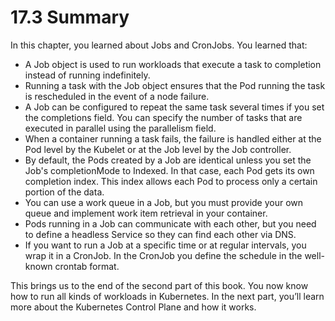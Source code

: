 # 17.3 Summary
In this chapter, you learned about Jobs and CronJobs. You learned that:

* A Job object is used to run workloads that execute a task to completion instead of running indefinitely.
* Running a task with the Job object ensures that the Pod running the task is rescheduled in the event of a node failure.
* A Job can be configured to repeat the same task several times if you set the completions field. You can specify the number of tasks that are executed in parallel using the parallelism field.
* When a container running a task fails, the failure is handled either at the Pod level by the Kubelet or at the Job level by the Job controller.
* By default, the Pods created by a Job are identical unless you set the Job's completionMode to Indexed. In that case, each Pod gets its own completion index. This index allows each Pod to process only a certain portion of the data.
* You can use a work queue in a Job, but you must provide your own queue and implement work item retrieval in your container.
* Pods running in a Job can communicate with each other, but you need to define a headless Service so they can find each other via DNS.
* If you want to run a Job at a specific time or at regular intervals, you wrap it in a CronJob. In the CronJob you define the schedule in the well-known crontab format.

This brings us to the end of the second part of this book. You now know how to run all kinds of workloads in Kubernetes. In the next part, you’ll learn more about the Kubernetes Control Plane and how it works.
